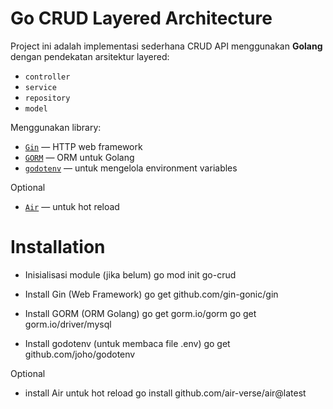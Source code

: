 # Go CRUD Layered Architecture

Project ini adalah implementasi sederhana CRUD API menggunakan **Golang** dengan pendekatan arsitektur layered:

- `controller`
- `service`
- `repository`
- `model`

Menggunakan library:
- [`Gin`](https://github.com/gin-gonic/gin) — HTTP web framework
- [`GORM`](https://gorm.io/) — ORM untuk Golang
- [`godotenv`](https://github.com/joho/godotenv) — untuk mengelola environment variables

Optional
- [`Air`](https://github.com/air-verse/air) — untuk hot reload

# Installation
- Inisialisasi module (jika belum)
go mod init go-crud

- Install Gin (Web Framework)
go get github.com/gin-gonic/gin

- Install GORM (ORM Golang)
go get gorm.io/gorm
go get gorm.io/driver/mysql

- Install godotenv (untuk membaca file .env)
go get github.com/joho/godotenv

Optional
- install Air untuk hot reload
go install github.com/air-verse/air@latest

